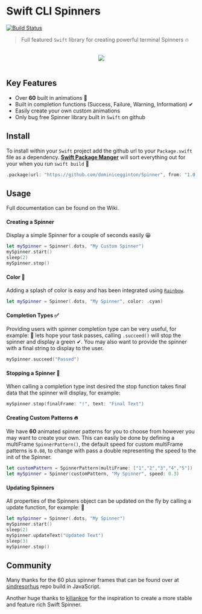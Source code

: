 # Swift CLI Spinners
[![Build Status](https://travis-ci.com/dominicegginton/Spinner.svg?branch=master)](https://travis-ci.com/dominicegginton/Spinner)
> Full featured `Swift` library for creating powerful terminal Spinners 🔥

<p align="center">
	<br>
	<img src="Assets/demo.gif">
	<br>
	<br>
</p>

## Key Features
- Over **60** built in animations 🤩
- Built in completion functions (Success, Failure, Warning, Information) ✔
- Easily create your own custom animations
- Only bug free Spinner library built in `Swift` on github

## Install 
To install within your `Swift` project add the github url to your `Package.swift` file as a dependency. 
[**Swift Package Manger**](https://swift.org/package-manager/) will sort everything out for your when you run `swift build` 💪
``` swift
.package(url: "https://github.com/dominicegginton/Spinner", from: "1.0.0")
```
## Usage
Full documentation can be found on the Wiki.
#### Creating a Spinner
Display a simple Spinner for a couple of seconds easily 😀
```swift
let mySpinner = Spinner(.dots, "My Custom Spinner")
mySpinner.start()
sleep(2)
mySpinner.stop()
```
#### Color 🎨
Adding a splash of color is easy and has been integrated using [`Rainbow`](https://github.com/onevcat/Rainbow). 
```swift
let mySpinner = Spinner(.dots, "My Spinner", color: .cyan)
```
#### Completion Types ✅
Providing users with spinner completion type can be very useful, for example: 🤔 lets hope your task passes, calling `.succeed()` will stop the spinner and display a green ✔. You may also want to provide the spinner with a final string to display to the user.
```swift
mySpinner.succeed("Passed")
```
#### Stopping a Spinner 🛑
When calling a completion type inst desired the stop function takes final data that the spinner will display, for example: 
```swift
mySpinner.stop(finalFrame: "!", text: "Final Text")
``` 
#### Creating Custom Patterns 🔥
We have **60** animated spinner patterns for you to choose from however you may want to create your own. This can easily be done by defining a multiFrame `SpinnerPattern()`, the default speed for custom multiFrame patterns is `0.08`, to change with pass a double representing the speed to the init of the Spinner.
```swift
let customPattern = SpinnerPattern(multiFrame: ["1","2","3","4","5"])
let mySpinner = Spinner(customPattern, "My Spinner", speed: 0.3)
```
#### Updating Spinners
All properties of the Spinners object can be updated on the fly by calling a update function, for example: 🤔
```swift
let mySpinner = Spinner(.dots, "My Spinner")
mySpinner.start()
sleep(2)
mySpinner.updateText("Updated Text")
sleep(3)
mySpinner.stop()
```

## Community

Many thanks for the 60 plus spinner frames that can be found over at [sindresorhus](https://github.com/sindresorhus/cli-spinners) repo build in JavaScript.

Another huge thanks to [kiliankoe](https://github.com/kiliankoe/CLISpinner) for the inspiration to create a more stable and feature rich Swift Spinner.